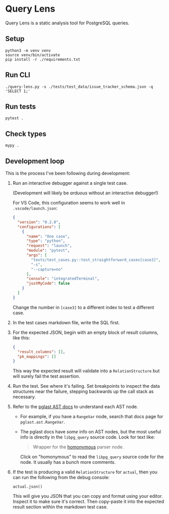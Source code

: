 # Query Lens

Query Lens is a static analysis tool for PostgreSQL queries.

## Setup

```
python3 -m venv venv 
source venv/bin/activate
pip install -r ./requirements.txt 
```

## Run CLI

```
./query-lens.py -s ./tests/test_data/issue_tracker_schema.json -q 'SELECT 1;'
```

## Run tests

```
pytest .
```

## Check types

```
mypy .
```

## Development loop

This is the process I've been following during development:

1. Run an interactive debugger against a single test case.

    (Development will likely be _arduous_ without an interactive debugger!)

    For VS Code, this configuration seems to work well in `.vscode/launch.json`:

    ```json
    {
      "version": "0.2.0",
      "configurations": [
        {
          "name": "One case",
          "type": "python",
          "request": "launch",
          "module": "pytest",
          "args": [
            "tests/test_cases.py::test_straightforward_cases[case3]",
            "-s",
            "--capture=no"
          ],
          "console": "integratedTerminal",
          "justMyCode": false
        }
      ]
    }
    ```

    Change the number in `[case3]` to a different index to test a different case.

1. In the test cases markdown file, write the SQL first.

1. For the expected JSON, begin with an empty block of result columns, like this:

    ```json
    {
      "result_columns": [],
      "pk_mappings": []
    }
    ```

    This way the expected result will validate into a `RelationStructure` but will surely fail the test assertion.

1. Run the test. See where it's failing. Set breakpoints to inspect the data structures near the failure, stepping backwards up the call stack as necessary.

1. Refer to the [pglast AST docs](https://pglast.readthedocs.io/en/v7/ast.html) to understand each AST node.
    - For example, if you have a `RangeVar` node, search that docs page for `pglast.ast.RangeVar`.
    - The pglast docs have _some_ info on AST nodes, but the most useful info is directly in the `libpg_query` source code. Look for text like:

        > Wrapper for the [homonymous](https://github.com/pganalyze/libpg_query/blob/27b2af9/src/postgres/include/nodes/primnodes.h#L71) parser node.

        Click on "homonymous" to read the `libpg_query` source code for the node. It usually has a bunch more comments.

1. If the test is producing a valid `RelationStructure` for `actual`, then you can run the following from the debug console:

    ```
    actual.json()
    ```

    This will give you JSON that you can copy and format using your editor. Inspect it to make sure it's correct. Then copy-paste it into the expected result section within the markdown test case.
